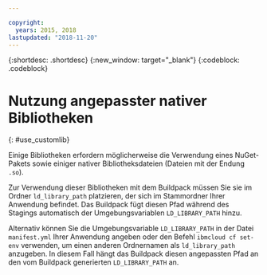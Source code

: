 ```yaml
---

copyright:
  years: 2015, 2018
lastupdated: "2018-11-20"
---
```


{:shortdesc: .shortdesc}
{:new_window: target="_blank"}
{:codeblock: .codeblock}


# Nutzung angepasster nativer Bibliotheken
{: #use_customlib}

Einige Bibliotheken erfordern möglicherweise die Verwendung eines NuGet-Pakets sowie einiger nativer Bibliotheksdateien (Dateien mit der Endung `.so`).  

Zur Verwendung dieser Bibliotheken mit dem Buildpack müssen Sie sie im Ordner `ld_library_path` platzieren, der sich im Stammordner Ihrer Anwendung befindet. Das Buildpack fügt diesen Pfad während des Stagings automatisch der Umgebungsvariablen `LD_LIBRARY_PATH` hinzu.  

Alternativ können Sie die Umgebungsvariable `LD_LIBRARY_PATH` in der Datei `manifest.yml` Ihrer Anwendung angeben oder den Befehl `ibmcloud cf set-env` verwenden, um einen anderen Ordnernamen als `ld_library_path` anzugeben.  In diesem Fall hängt das Buildpack diesen angepassten Pfad an den vom Buildpack generierten `LD_LIBRARY_PATH` an.

